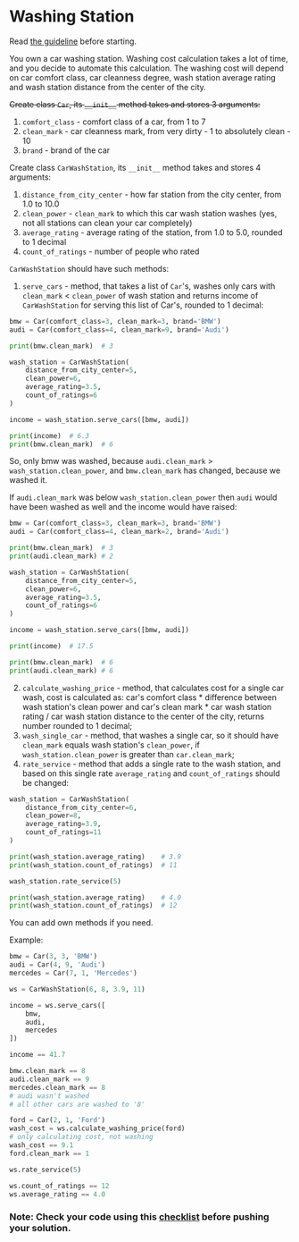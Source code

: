 # Washing Station

Read [the guideline](https://github.com/mate-academy/py-task-guideline/blob/main/README.md) before starting.

You own a car washing station. Washing cost calculation 
takes a lot of time, and you decide to automate this
calculation. The washing cost will depend on car comfort 
class, car cleanness degree, wash station average rating
and wash station distance from the center of the city.

~~Create class `Car`, its `__init__` method takes and stores
3 arguments:~~
1. `comfort_class` - comfort class of a car, from 1 to 7
2. `clean_mark` - car cleanness mark, from very 
dirty - 1 to absolutely clean - 10
3. `brand` - brand of the car

Create class `CarWashStation`, its `__init__` method takes and
stores 4 arguments:
1. `distance_from_city_center` - how far station from
the city center, from 1.0 to 10.0
2. `clean_power` - `clean_mark` to which this car wash station
washes (yes, not all stations can clean your car completely)
3. `average_rating` - average rating of the station,
from 1.0 to 5.0, rounded to 1 decimal
4. `count_of_ratings` - number of people who rated

`CarWashStation` should have such methods: 
1. `serve_cars` - method, that takes a list of `Car`'s, washes only
cars with `clean_mark` < `clean_power` of wash station
and returns income of `CarWashStation` for serving this list of Car's, 
rounded to 1 decimal:

```python
bmw = Car(comfort_class=3, clean_mark=3, brand='BMW')
audi = Car(comfort_class=4, clean_mark=9, brand='Audi')

print(bmw.clean_mark)  # 3

wash_station = CarWashStation(
    distance_from_city_center=5,
    clean_power=6,
    average_rating=3.5,
    count_of_ratings=6
)

income = wash_station.serve_cars([bmw, audi])

print(income)  # 6.3
print(bmw.clean_mark)  # 6
```

So, only bmw was washed, because `audi.clean_mark` > `wash_station.clean_power`,
and `bmw.clean_mark` has changed, because we washed it.

If `audi.clean_mark` was below `wash_station.clean_power` then `audi` would have been washed as well
and the income would have raised:

```python
bmw = Car(comfort_class=3, clean_mark=3, brand='BMW')
audi = Car(comfort_class=4, clean_mark=2, brand='Audi')

print(bmw.clean_mark)  # 3
print(audi.clean_mark) # 2

wash_station = CarWashStation(
    distance_from_city_center=5,
    clean_power=6,
    average_rating=3.5,
    count_of_ratings=6
)

income = wash_station.serve_cars([bmw, audi])

print(income)  # 17.5

print(bmw.clean_mark)  # 6
print(audi.clean_mark) # 6
```

2. `calculate_washing_price` - method, that calculates cost for a 
single car wash,
cost is calculated as: car's comfort class * difference between
wash station's clean power and car's clean mark * car wash station 
rating / car wash station 
distance to the center of the city, returns number rounded 
to 1 decimal;
3. `wash_single_car` - method, that washes a single car, so it should 
have `clean_mark` equals wash station's `clean_power`, if 
`wash_station.clean_power` is greater than `car.clean_mark`;
4. `rate_service` - method that adds a single rate to the wash station, and based on this single rate
`average_rating` and `count_of_ratings` should be changed:

```python
wash_station = CarWashStation(
    distance_from_city_center=6,
    clean_power=8,
    average_rating=3.9,
    count_of_ratings=11
)

print(wash_station.average_rating)    # 3.9
print(wash_station.count_of_ratings)  # 11

wash_station.rate_service(5)

print(wash_station.average_rating)    # 4.0
print(wash_station.count_of_ratings)  # 12
```

You can add own methods if you need.

Example:
```python
bmw = Car(3, 3, 'BMW')
audi = Car(4, 9, 'Audi')
mercedes = Car(7, 1, 'Mercedes')

ws = CarWashStation(6, 8, 3.9, 11)

income = ws.serve_cars([
    bmw,
    audi,
    mercedes
])

income == 41.7

bmw.clean_mark == 8
audi.clean_mark == 9  
mercedes.clean_mark == 8
# audi wasn't washed
# all other cars are washed to '8'

ford = Car(2, 1, 'Ford')
wash_cost = ws.calculate_washing_price(ford)  
# only calculating cost, not washing
wash_cost == 9.1
ford.clean_mark == 1 

ws.rate_service(5)

ws.count_of_ratings == 12
ws.average_rating == 4.0
```

### Note: Check your code using this [checklist](checklist.md) before pushing your solution.
